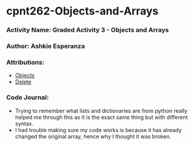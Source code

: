 # cpnt262-Objects-and-Arrays
### Activity Name: Graded Activity 3 - Objects and Arrays
### Author: Ashkie Esperanza
### Attributions:
- [Objects](https://www.w3schools.com/js/js_object_definition.asp)
- [Delete](https://youtu.be/KDOHsbC-bMI?si=DrYNpZ2AM-J_Jslm)

### Code Journal:
- Trying to remember what lists and dictionaries are from python really helped me through this as it is the exact same thing but with different syntax.
- I had trouble making sure my code works is because it has already changed the original array, hence why I thought it  was broken.